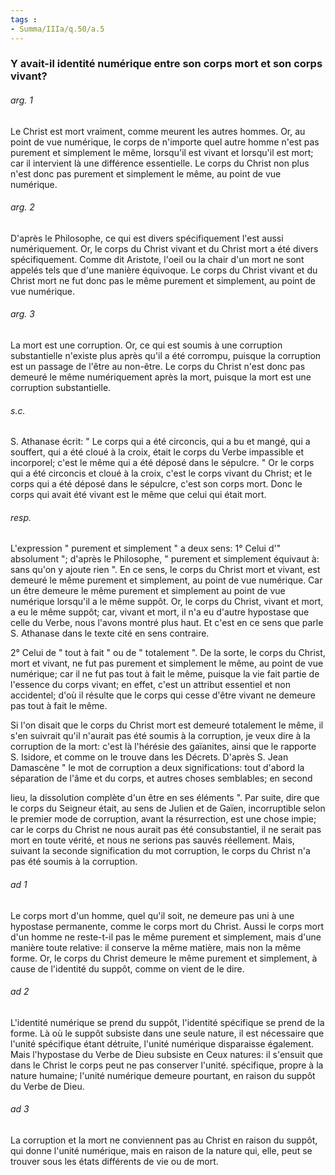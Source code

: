 ```yaml
---
tags : 
- Summa/IIIa/q.50/a.5
---
```


### Y avait-il identité numérique entre son corps mort et son corps vivant?

###### arg. 1
Le Christ est mort vraiment, comme meurent les autres hommes. Or, au point de vue numérique, le corps de n'importe quel autre homme n'est pas purement et simplement le même, lorsqu'il est vivant et lorsqu'il est mort; car il intervient là une différence essentielle. Le corps du Christ non plus n'est donc pas purement et simplement le même, au point de vue numérique. 

###### arg. 2
D'après le Philosophe, ce qui est divers spécifiquement l'est aussi numériquement. Or, le corps du Christ vivant et du Christ mort a été divers spécifiquement. Comme dit Aristote, l'oeil ou la chair d'un mort ne sont appelés tels que d'une manière équivoque. Le corps du Christ vivant et du Christ mort ne fut donc pas le même purement et simplement, au point de vue numérique. 

###### arg. 3
La mort est une corruption. Or, ce qui est soumis à une corruption substantielle n'existe plus après qu'il a été corrompu, puisque la corruption est un passage de l'être au non-être. Le corps du Christ n'est donc pas demeuré le même numériquement après la mort, puisque la mort est une corruption substantielle. 

###### s.c.
S. Athanase écrit: " Le corps qui a été circoncis, qui a bu et mangé, qui a souffert, qui a été cloué à la croix, était le corps du Verbe impassible et incorporel; c'est le même qui a été déposé dans le sépulcre. " Or le corps qui a été circoncis et cloué à la croix, c'est le corps vivant du Christ; et le corps qui a été déposé dans le sépulcre, c'est son corps mort. Donc le corps qui avait été vivant est le même que celui qui était mort. 

###### resp.
L'expression " purement et simplement " a deux sens: 1° Celui d'" absolument "; d'après le Philosophe, " purement et simplement équivaut à: sans qu'on y ajoute rien ". En ce sens, le corps du Christ mort et vivant, est demeuré le même purement et simplement, au point de vue numérique. Car un être demeure le même purement et simplement au point de vue numérique lorsqu'il a le même suppôt. Or, le corps du Christ, vivant et mort, a eu le même suppôt; car, vivant et mort, il n'a eu d'autre hypostase que celle du Verbe, nous l'avons montré plus haut. Et c'est en ce sens que parle S. Athanase dans le texte cité en sens contraire. 

2° Celui de " tout à fait " ou de " totalement ". De la sorte, le corps du Christ, mort et vivant, ne fut pas purement et simplement le même, au point de vue numérique; car il ne fut pas tout à fait le même, puisque la vie fait partie de l'essence du corps vivant; en effet, c'est un attribut essentiel et non accidentel; d'où il résulte que le corps qui cesse d'être vivant ne demeure pas tout à fait le même. 

Si l'on disait que le corps du Christ mort est demeuré totalement le même, il s'en suivrait qu'il n'aurait pas été soumis à la corruption, je veux dire à la corruption de la mort: c'est là l'hérésie des gaïanites, ainsi que le rapporte S. Isidore, et comme on le trouve dans les Décrets. D'après S. Jean Damascène " le mot de corruption a deux significations: tout d'abord la séparation de l'âme et du corps, et autres choses semblables; en second 

lieu, la dissolution complète d'un être en ses éléments ". Par suite, dire que le corps du Seigneur était, au sens de Julien et de Gaïen, incorruptible selon le premier mode de corruption, avant la résurrection, est une chose impie; car le corps du Christ ne nous aurait pas été consubstantiel, il ne serait pas mort en toute vérité, et nous ne serions pas sauvés réellement. Mais, suivant la seconde signification du mot corruption, le corps du Christ n'a pas été soumis à la corruption. 

###### ad 1
Le corps mort d'un homme, quel qu'il soit, ne demeure pas uni à une hypostase permanente, comme le corps mort du Christ. Aussi le corps mort d'un homme ne reste-t-il pas le même purement et simplement, mais d'une manière toute relative: il conserve la même matière, mais non la même forme. Or, le corps du Christ demeure le même purement et simplement, à cause de l'identité du suppôt, comme on vient de le dire. 

###### ad 2
L'identité numérique se prend du suppôt, l'identité spécifique se prend de la forme. Là où le suppôt subsiste dans une seule nature, il est nécessaire que l'unité spécifique étant détruite, l'unité numérique disparaisse également. Mais l'hypostase du Verbe de Dieu subsiste en Ceux natures: il s'ensuit que dans le Christ le corps peut ne pas conserver l'unité. spécifique, propre à la nature humaine; l'unité numérique demeure pourtant, en raison du suppôt du Verbe de Dieu. 

###### ad 3
La corruption et la mort ne conviennent pas au Christ en raison du suppôt, qui donne l'unité numérique, mais en raison de la nature qui, elle, peut se trouver sous les états différents de vie ou de mort. 


